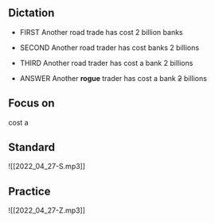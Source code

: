 ## Dictation
- FIRST
Another road trade has cost 2 billion banks

- SECOND
Another road trader has cost banks 2 billions

- THIRD
Another road trader has cost a bank 2 billions

- ANSWER 
Another **rogue** trader has cost a bank ~~2~~ billions


## Focus on
cost a

## Standard
![[2022_04_27-S.mp3]]
## Practice
![[2022_04_27-Z.mp3]]